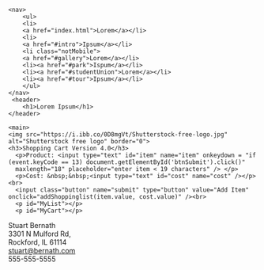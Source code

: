 <!doctype html>

<html>
  <head>
    <meta charset="utf-8">
    <meta http-equiv="X-UA-Compatible" content="IE=edge">
    <meta name="viewport" content="width=device-width, initial-scale=1">
    <meta name="description" content="">
    <meta name="author" content="">
    <link rel="stylesheet" href="lib/style.css">
    <title>Shopping Cart Version 4.0</title> 
    <script src="lib/script.js"></script> 
  </head>

  <body>
   
    <nav>
        <ul>
        <li>
        <a href="index.html">Lorem</a></li>
        <li>
        <a href="#intro">Ipsum</a></li>
        <li class="notMobile">
        <a href="#gallery">Lorem</a></li>
        <li><a href="#park">Ispum</a></li> 
        <li><a href="#studentUnion">Lorem</a></li>
        <li><a href="#tour">Ipsum</a></li>
        </ul>
    </nav>
     <header>
        <h1>Lorem Ipsum</h1>
    </header>
     
    <main>
    <img src="https://i.ibb.co/0D8mgVt/Shutterstock-free-logo.jpg" alt="Shutterstock free logo" border="0">
    <h3>Shopping Cart Version 4.0</h3>
      <p>Product: <input type="text" id="item" name="item" onkeydown = "if (event.keyCode == 13) document.getElementById('btnSubmit').click()" 
      maxlength="18" placeholder="enter item < 19 characters" /> </p>
      <p>Cost: &nbsp;&nbsp;<input type="text" id="cost" name="cost" /></p><br>
      <input class="button" name="submit" type="button" value="Add Item" onclick="addShoppinglist(item.value, cost.value)" /><br>
      <p id="MyList"></p>
      <p id="MyCart"></p>  
     
     



  </main>
  </body>

  <footer>
         Stuart Bernath<br>
            3301 N Mulford Rd,<br> Rockford, IL 61114<br>
            <a href="mailto:stuart@bernath.com">stuart@bernath.com</a><br>
            555-555-5555<br>
  </footer>

  
</html>
